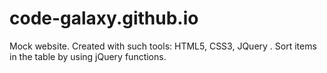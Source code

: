 # code-galaxy.github.io
Mock website. Created with such tools: HTML5, CSS3, JQuery . 
Sort items in the table by using jQuery functions.
